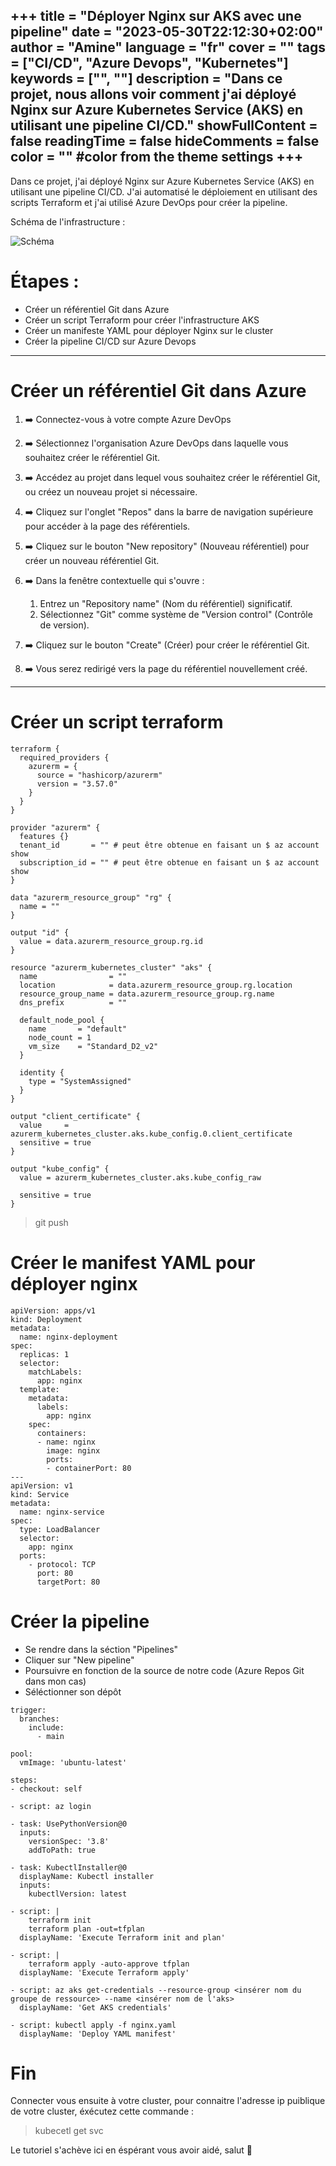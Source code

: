 +++
title = "Déployer Nginx sur AKS avec une pipeline"
date = "2023-05-30T22:12:30+02:00"
author = "Amine"
language = "fr"
cover = ""
tags = ["CI/CD", "Azure Devops", "Kubernetes"]
keywords = ["", ""]
description = "Dans ce projet, nous allons voir comment j'ai déployé Nginx sur Azure Kubernetes Service (AKS) en utilisant une pipeline CI/CD."
showFullContent = false
readingTime = false
hideComments = false
color = "" #color from the theme settings
+++
---
Dans ce projet, j'ai déployé Nginx sur Azure Kubernetes Service (AKS) en utilisant une pipeline CI/CD. J'ai automatisé le déploiement en utilisant des scripts Terraform et j'ai utilisé Azure DevOps pour créer la pipeline.

Schéma de l'infrastructure : 

![Schéma](/images/infra.png)

# Étapes :
- Créer un référentiel Git dans Azure
- Créer un script Terraform pour créer l'infrastructure AKS
- Créer un manifeste YAML pour déployer Nginx sur le cluster
- Créer la pipeline CI/CD sur Azure Devops

---

# Créer un référentiel Git dans Azure

1. ➡️ Connectez-vous à votre compte Azure DevOps

2. ➡️ Sélectionnez l'organisation Azure DevOps dans laquelle vous souhaitez créer le référentiel Git.

3. ➡️ Accédez au projet dans lequel vous souhaitez créer le référentiel Git, ou créez un nouveau projet si nécessaire.

4. ➡️ Cliquez sur l'onglet "Repos" dans la barre de navigation supérieure pour accéder à la page des référentiels.

5. ➡️ Cliquez sur le bouton "New repository" (Nouveau référentiel) pour créer un nouveau référentiel Git.

6. ➡️ Dans la fenêtre contextuelle qui s'ouvre :
     1. Entrez un "Repository name" (Nom du référentiel) significatif.
     2. Sélectionnez "Git" comme système de "Version control" (Contrôle de version).

7. ➡️ Cliquez sur le bouton "Create" (Créer) pour créer le référentiel Git.

8. ➡️ Vous serez redirigé vers la page du référentiel nouvellement créé.

---

# Créer un script terraform 

``` 
terraform {
  required_providers {
    azurerm = {
      source = "hashicorp/azurerm"
      version = "3.57.0"
    }
  }
}

provider "azurerm" {
  features {}
  tenant_id       = "" # peut être obtenue en faisant un $ az account show
  subscription_id = "" # peut être obtenue en faisant un $ az account show
}

data "azurerm_resource_group" "rg" {
  name = ""
}

output "id" {
  value = data.azurerm_resource_group.rg.id
}

resource "azurerm_kubernetes_cluster" "aks" {
  name                = ""
  location            = data.azurerm_resource_group.rg.location
  resource_group_name = data.azurerm_resource_group.rg.name
  dns_prefix          = ""

  default_node_pool {
    name       = "default"
    node_count = 1
    vm_size    = "Standard_D2_v2"
  }

  identity {
    type = "SystemAssigned"
  }
}

output "client_certificate" {
  value     = azurerm_kubernetes_cluster.aks.kube_config.0.client_certificate
  sensitive = true
}

output "kube_config" {
  value = azurerm_kubernetes_cluster.aks.kube_config_raw

  sensitive = true
}

```
> git push

# Créer le manifest YAML pour déployer nginx

```
apiVersion: apps/v1
kind: Deployment
metadata:
  name: nginx-deployment
spec:
  replicas: 1
  selector:
    matchLabels:
      app: nginx
  template:
    metadata:
      labels:
        app: nginx
    spec:
      containers:
      - name: nginx
        image: nginx
        ports:
        - containerPort: 80
---
apiVersion: v1
kind: Service
metadata:
  name: nginx-service
spec:
  type: LoadBalancer
  selector:
    app: nginx
  ports:
    - protocol: TCP
      port: 80
      targetPort: 80
```

# Créer la pipeline

- Se rendre dans la séction "Pipelines"
- Cliquer sur "New pipeline"
- Poursuivre en fonction de la source de notre code (Azure Repos Git dans mon cas)
- Séléctionner son dépôt

```
trigger:
  branches:
    include:
      - main

pool:
  vmImage: 'ubuntu-latest'

steps:
- checkout: self

- script: az login

- task: UsePythonVersion@0
  inputs:
    versionSpec: '3.8'
    addToPath: true
    
- task: KubectlInstaller@0
  displayName: Kubectl installer
  inputs: 
    kubectlVersion: latest

- script: |
    terraform init
    terraform plan -out=tfplan
  displayName: 'Execute Terraform init and plan'

- script: |
    terraform apply -auto-approve tfplan
  displayName: 'Execute Terraform apply'

- script: az aks get-credentials --resource-group <insérer nom du groupe de ressource> --name <insérer nom de l'aks>
  displayName: 'Get AKS credentials'
  
- script: kubectl apply -f nginx.yaml
  displayName: 'Deploy YAML manifest'

```
# Fin
Connecter vous ensuite à votre cluster, pour connaitre l'adresse ip puiblique de votre cluster, éxécutez cette commande : 
> kubecetl get svc

Le tutoriel s'achève ici en éspérant vous avoir aidé, salut 👋
